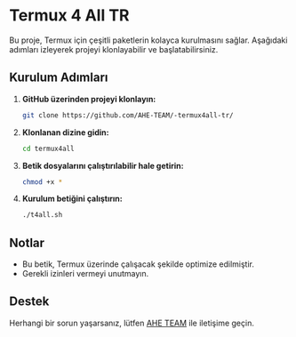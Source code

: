 # Termux 4 All TR

Bu proje, Termux için çeşitli paketlerin kolayca kurulmasını sağlar. Aşağıdaki adımları izleyerek projeyi klonlayabilir ve başlatabilirsiniz.

## Kurulum Adımları

1. **GitHub üzerinden projeyi klonlayın:**
    ```bash
    git clone https://github.com/AHE-TEAM/-termux4all-tr/
    ```

2. **Klonlanan dizine gidin:**
    ```bash
    cd termux4all
    ```

3. **Betik dosyalarını çalıştırılabilir hale getirin:**
    ```bash
    chmod +x *
    ```

4. **Kurulum betiğini çalıştırın:**
    ```bash
    ./t4all.sh
    ```

## Notlar

- Bu betik, Termux üzerinde çalışacak şekilde optimize edilmiştir.
- Gerekli izinleri vermeyi unutmayın.

## Destek

Herhangi bir sorun yaşarsanız, lütfen [AHE TEAM](https://github.com/AHE-TEAM) ile iletişime geçin.
